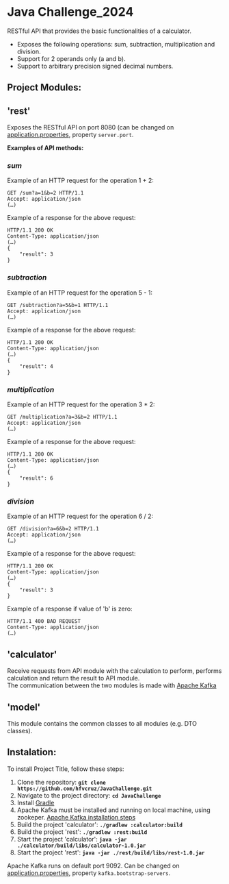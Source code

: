 # Java Challenge_2024

RESTful API that provides the basic functionalities of a calculator.
- Exposes the following operations: sum, subtraction, multiplication and division.
- Support for 2 operands only (a and b).
- Support to arbitrary precision signed decimal numbers.

## **Project Modules:**
## **'rest'**

Exposes the RESTful API on port 8080 (can be changed on [application.properties](https://github.com/hfvcruz/JavaChallenge/blob/main/rest/src/main/resources/application.properties), property `server.port`.  

**Examples of API methods:**

### *sum*
Example of an HTTP request for the operation 1 + 2:

```code
GET /sum?a=1&b=2 HTTP/1.1
Accept: application/json
(…)
```

Example of a response for the above request:

```code
HTTP/1.1 200 OK
Content-Type: application/json
(…)
{
    "result": 3
}
```

### *subtraction*
Example of an HTTP request for the operation 5 - 1:

```code
GET /subtraction?a=5&b=1 HTTP/1.1
Accept: application/json
(…)
```

Example of a response for the above request:

```code
HTTP/1.1 200 OK
Content-Type: application/json
(…)
{
    "result": 4
}
```

### *multiplication*
Example of an HTTP request for the operation 3 * 2:

```code
GET /multiplication?a=3&b=2 HTTP/1.1
Accept: application/json
(…)
```

Example of a response for the above request:

```code
HTTP/1.1 200 OK
Content-Type: application/json
(…)
{
    "result": 6
}
```

### *division*
Example of an HTTP request for the operation 6 / 2:

```code
GET /division?a=6&b=2 HTTP/1.1
Accept: application/json
(…)
```

Example of a response for the above request:

```code
HTTP/1.1 200 OK
Content-Type: application/json
(…)
{
    "result": 3
}
```

Example of a response if value of 'b' is zero:

```code
HTTP/1.1 400 BAD REQUEST
Content-Type: application/json
(…)
```

## **'calculator'**

Receive requests from API module with the calculation to perform, performs calculation and return the result to API module.  
The communication between the two modules is made with [Apache Kafka](https://kafka.apache.org/)

## **'model'**

This module contains the common classes to all modules (e.g. DTO classes).

## **Instalation:**

To install Project Title, follow these steps:

1. Clone the repository: **`git clone https://github.com/hfvcruz/JavaChallenge.git`**
2. Navigate to the project directory: **`cd JavaChallenge`**
3. Install [Gradle](https://gradle.org/install/)
4. Apache Kafka must be installed and running on local machine, using zookeper. [Apache Kafka installation steps](https://kafka.apache.org/quickstart)
5. Build the project 'calculator': **`./gradlew :calculator:build`** 
5. Build the project 'rest': **`./gradlew :rest:build`** 
5. Start the project 'calculator': **`java -jar ./calculator/build/libs/calculator-1.0.jar`** 
5. Start the project 'rest': **`java -jar ./rest/build/libs/rest-1.0.jar`**
   
Apache Kafka runs on default port 9092. Can be changed on [application.properties](https://github.com/hfvcruz/JavaChallenge/blob/main/rest/src/main/resources/application.properties), property `kafka.bootstrap-servers`.  


